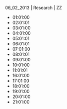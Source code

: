 06_02_2013 | Research | ZZ 
* 01:01:00
* 02:01:01
* 03:01:00
* 04:01:00
* 05:01:01
* 06:01:01
* 07:01:00
* 08:01:01
* 09:01:00
* 10:01:00
* 11:01:01
* 16:01:00
* 17:01:00
* 18:01:00
* 19:01:00
* 20:01:00
* 21:01:00
